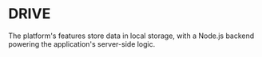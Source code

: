 # DRIVE
The platform's features store data in local storage, with a Node.js backend powering the application's server-side logic.
